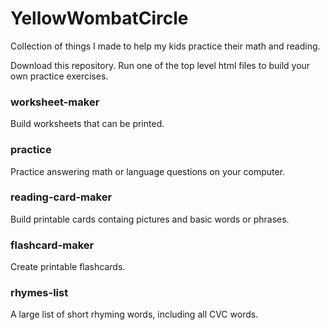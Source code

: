 # YellowWombatCircle
Collection of things I made to help my kids practice their math and reading.

Download this repository.
Run one of the top level html files to build your own practice exercises.


### worksheet-maker ###
Build worksheets that can be printed.

### practice ###
Practice answering math or language questions on your computer.

### reading-card-maker ###
Build printable cards containg pictures and basic words or phrases.

### flashcard-maker ###
Create printable flashcards.

### rhymes-list ###
A large list of short rhyming words, including all CVC words.
